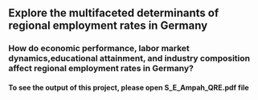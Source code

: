 ## Explore the multifaceted determinants of regional employment rates in Germany 

### How do economic performance, labor market dynamics,educational attainment, and industry composition affect regional employment rates in Germany?

#### To see the output of this project, please open S_E_Ampah_QRE.pdf file
